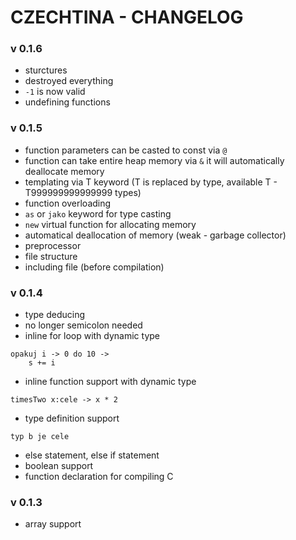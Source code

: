 # CZECHTINA - CHANGELOG

### v 0.1.6

- sturctures 
- destroyed everything
- `-1` is now valid
- undefining functions 

### v 0.1.5

- function parameters can be casted to const via `@`
- function can take entire heap memory via `&` it will automatically deallocate memory
- templating via T keyword (T is replaced by type, available T - T999999999999999 types)
- function overloading
- `as` or `jako` keyword for type casting
- `new` virtual function for allocating memory
- automatical deallocation of memory (weak - garbage collector)
- preprocessor
- file structure
- including file (before compilation)

### v 0.1.4

- type deducing
- no longer semicolon needed
- inline for loop with dynamic type
```
opakuj i -> 0 do 10 ->
    s += i
```
- inline function support with dynamic type
```
timesTwo x:cele -> x * 2
```
- type definition support
```
typ b je cele
```
- else statement, else if statement
- boolean support
- function declaration for compiling C


### v 0.1.3
- array support